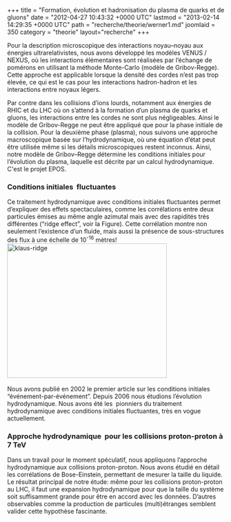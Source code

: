 +++
title = "Formation, évolution et hadronisation  du plasma de quarks et de gluons"
date = "2012-04-27 10:43:32 +0000 UTC"
lastmod = "2013-02-14 14:29:35 +0000 UTC"
path = "recherche/theorie/werner1.md"
joomlaid = 350
category = "theorie"
layout="recherche"
+++
<p>Pour la description microscopique des interactions noyau–noyau aux énergies ultrarelativistes, nous avons développé les modèles VENUS / NEXUS, où les interactions élémentaires sont réalisées par l’échange de pomérons en utilisant la méthode Monte-Carlo (modèle de Gribov-Regge). Cette approche est applicable lorsque la densité des cordes n’est pas trop élevée, ce qui est le cas pour les interactions hadron-hadron et les interactions entre noyaux légers.</p>
<p>Par contre dans les collisions d’ions lourds, notamment aux énergies de RHIC et du LHC où on s’attend à la formation d’un plasma de quarks et gluons, les interactions entre les cordes ne sont plus négligeables. Ainsi le modèle de Gribov-Regge ne peut être appliqué que pour la phase initiale de la collision. Pour la deuxième phase (plasma), nous suivons une approche macroscopique basée sur l’hydrodynamique, où une équation d’état peut être utilisée même si les détails microscopiques restent inconnus. Ainsi, notre modèle de Gribov–Regge détermine les conditions initiales pour l’évolution du plasma, laquelle est décrite par un calcul hydrodynamique. C'est le projet EPOS.</p>
<h3>Conditions initiales  fluctuantes</h3>
<p>Ce traitement hydrodynamique avec conditions initiales fluctuantes permet d’expliquer des effets spectaculaires, comme les corrélations entre deux particules émises au même angle azimutal mais avec des rapidités très différentes (“ridge effect”, voir la Figure). Cette corrélation montre non seulement l’existence d’un fluide, mais aussi la présence de sous-structures des flux à une échelle de 10<sup>-16</sup> mètres!<img alt="klaus-ridge" src="images/Recherche/TheorieHE/klaus-ridge.jpg" height="311" width="370"/> </p>
<p>Nous avons publié en 2002 le premier article sur les conditions initiales “événement-par-événement”. Depuis 2006 nous étudions l’évolution hydrodynamique. Nous avons été les  pionniers du traitement hydrodynamique avec conditions initiales fluctuantes, très en vogue actuellement.</p>
<h3>Approche hydrodynamique  pour les collisions proton-proton à 7 TeV</h3>
<p>Dans un travail pour le moment spéculatif, nous appliquons l’approche hydrodynamique aux collisions proton-proton. Nous avons étudié en détail les corrélations de Bose-Einstein, permettant de mesurer la taille du liquide. Le résultat principal de notre étude: même pour les collisions proton-proton au LHC, il faut une expansion hydrodynamique pour que la taille du système soit suffisamment grande pour être en accord avec les données. D’autres observables comme la production de particules (multi)étranges semblent valider cette hypothèse fascinante.</p>